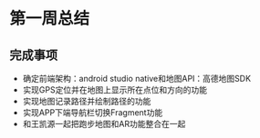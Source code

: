 # 第一周总结

## 完成事项

- 确定前端架构：android studio native和地图API：高德地图SDK
- 实现GPS定位并在地图上显示所在点位和方向的功能
- 实现地图记录路径并绘制路径的功能
- 实现APP下端导航栏切换Fragment功能
- 和王凯源一起把跑步地图和AR功能整合在一起
